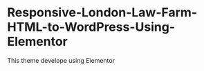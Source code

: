 # Responsive-London-Law-Farm-HTML-to-WordPress-Using-Elementor
 This theme develope using Elementor
